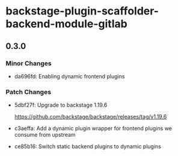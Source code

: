 # backstage-plugin-scaffolder-backend-module-gitlab

## 0.3.0

### Minor Changes

- da696fd: Enabling dynamic frontend plugins

### Patch Changes

- 5dbf27f: Upgrade to backstage 1.19.6

  <https://github.com/backstage/backstage/releases/tag/v1.19.6>

- c3aeffa: Add a dynamic plugin wrapper for frontend plugins we consume from upstream
- ce85b16: Switch static backend plugins to dynamic plugins
